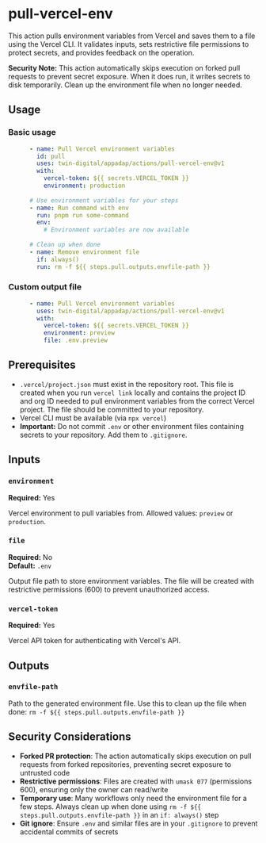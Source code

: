 # pull-vercel-env

This action pulls environment variables from Vercel and saves them to a file using the Vercel CLI. It validates inputs, sets restrictive file permissions to protect secrets, and provides feedback on the operation.

**Security Note:** This action automatically skips execution on forked pull requests to prevent secret exposure. When it does run, it writes secrets to disk temporarily. Clean up the environment file when no longer needed.

## Usage

### Basic usage

```yaml
      - name: Pull Vercel environment variables
        id: pull
        uses: twin-digital/appadap/actions/pull-vercel-env@v1
        with:
          vercel-token: ${{ secrets.VERCEL_TOKEN }}
          environment: production
      
      # Use environment variables for your steps
      - name: Run command with env
        run: pnpm run some-command
        env:
          # Environment variables are now available
      
      # Clean up when done
      - name: Remove environment file
        if: always()
        run: rm -f ${{ steps.pull.outputs.envfile-path }}
```

### Custom output file

```yaml
      - name: Pull Vercel environment variables
        uses: twin-digital/appadap/actions/pull-vercel-env@v1
        with:
          vercel-token: ${{ secrets.VERCEL_TOKEN }}
          environment: preview
          file: .env.preview
```

## Prerequisites

- `.vercel/project.json` must exist in the repository root. This file is created when you run `vercel link` locally and contains the project ID and org ID needed to pull environment variables from the correct Vercel project. The file should be committed to your repository.
- Vercel CLI must be available (via `npx vercel`)
- **Important:** Do not commit `.env` or other environment files containing secrets to your repository. Add them to `.gitignore`.

## Inputs

### `environment`

**Required:** Yes

Vercel environment to pull variables from. Allowed values: `preview` or `production`.

### `file`

**Required:** No  
**Default:** `.env`

Output file path to store environment variables. The file will be created with restrictive permissions (600) to prevent unauthorized access.

### `vercel-token`

**Required:** Yes

Vercel API token for authenticating with Vercel's API.

## Outputs

### `envfile-path`

Path to the generated environment file. Use this to clean up the file when done: `rm -f ${{ steps.pull.outputs.envfile-path }}`

## Security Considerations

- **Forked PR protection**: The action automatically skips execution on pull requests from forked repositories, preventing secret exposure to untrusted code
- **Restrictive permissions**: Files are created with `umask 077` (permissions 600), ensuring only the owner can read/write
- **Temporary use**: Many workflows only need the environment file for a few steps. Always clean up when done using `rm -f ${{ steps.pull.outputs.envfile-path }}` in an `if: always()` step
- **Git ignore**: Ensure `.env` and similar files are in your `.gitignore` to prevent accidental commits of secrets
